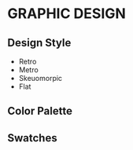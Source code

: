 # GRAPHIC DESIGN

## Design Style

- Retro
- Metro
- Skeuomorpic
- Flat

## Color Palette

## Swatches